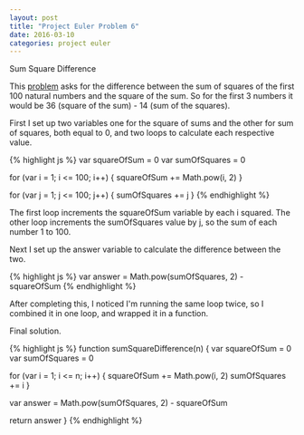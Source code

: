 ```yaml
---
layout: post
title: "Project Euler Problem 6"
date: 2016-03-10
categories: project euler
---
```


Sum Square Difference

This [problem](https://projecteuler.net/problem=6) asks for the difference between the sum of squares of the first 100 natural numbers and the square of the sum. So for the first 3 numbers it would be 36 (square of the sum) - 14 (sum of the squares).

First I set up two variables one for the square of sums and the other for sum of squares, both equal to 0, and two loops to calculate each respective value.

{% highlight js %}
var squareOfSum = 0
var sumOfSquares = 0

for (var i = 1; i <= 100; i++) {
  squareOfSum += Math.pow(i, 2)
}

for (var j = 1; j <= 100; j++) {
  sumOfSquares += j
}
{% endhighlight %}

The first loop increments the squareOfSum variable by each i squared. The other loop increments the sumOfSquares value by j, so the sum of each number 1 to 100.

Next I set up the answer variable to calculate the difference between the two.

{% highlight js %}
var answer = Math.pow(sumOfSquares, 2) - squareOfSum
{% endhighlight %}

After completing this, I noticed I'm running the same loop twice, so I combined it in one loop, and wrapped it in a function.

Final solution.

{% highlight js %}
function sumSquareDifference(n) {
  var squareOfSum = 0
  var sumOfSquares = 0

  for (var i = 1; i <= n; i++) {
    squareOfSum += Math.pow(i, 2)
    sumOfSquares += i
  }

  var answer = Math.pow(sumOfSquares, 2) - squareOfSum

  return answer
}
{% endhighlight %}
